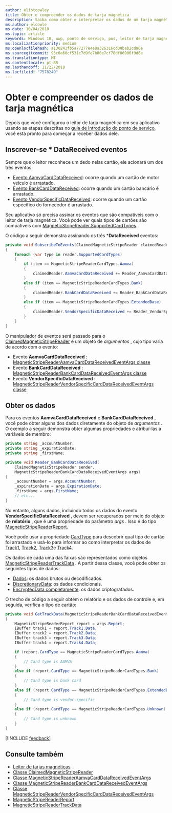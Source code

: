 ```yaml
---
author: eliotcowley
title: Obter e compreender os dados de tarja magnética
description: Saiba como obter e interpretar os dados de um tarja magnética.
ms.author: elcowle
ms.date: 10/04/2018
ms.topic: article
keywords: Windows 10, uwp, ponto de serviço, pos, leitor de tarja magnética
ms.localizationpriority: medium
ms.openlocfilehash: a130243fb5a77277e4e8a326316cd30bab2cd96e
ms.sourcegitcommit: 93c0a60cf531c7d9fe7b00e7cf78df86906f9d6e
ms.translationtype: MT
ms.contentlocale: pt-BR
ms.lasthandoff: 11/22/2018
ms.locfileid: "7578249"
---
```

# <a name="obtain-and-understand-magnetic-stripe-data"></a>Obter e compreender os dados de tarja magnética

Depois que você configurou o leitor de tarja magnética em seu aplicativo usando as etapas descritas no [guia de Introdução do ponto de serviço](pos-basics.md), você está pronto para começar a receber dados dele.

## <a name="subscribe-to-datareceived-events"></a>Inscrever-se * DataReceived eventos

Sempre que o leitor reconhece um dedo nelas cartão, ele acionará um dos três eventos:

* [Evento AamvaCardDataReceived](https://docs.microsoft.com/uwp/api/windows.devices.pointofservice.claimedmagneticstripereader.aamvacarddatareceived): ocorre quando um cartão de motor veículo é arrastado.
* [Evento BankCardDataReceived](https://docs.microsoft.com/uwp/api/windows.devices.pointofservice.claimedmagneticstripereader.aamvacarddatareceived): ocorre quando um cartão bancário é arrastado.
* [Evento VendorSpecificDataReceived](https://docs.microsoft.com/uwp/api/windows.devices.pointofservice.claimedmagneticstripereader.vendorspecificdatareceived): ocorre quando um cartão específico do fornecedor é arrastado.

Seu aplicativo só precisa assinar os eventos que são compatíveis com o leitor de tarja magnética. Você pode ver quais tipos de cartões são compatíveis com [MagneticStripeReader.SupportedCardTypes](https://docs.microsoft.com/uwp/api/windows.devices.pointofservice.magneticstripereader.supportedcardtypes
).

O código a seguir demonstra assinando os três ***DataReceived** eventos:

```cs
private void SubscribeToEvents(ClaimedMagneticStripeReader claimedReader, MagneticStripeReader reader)
{
    foreach (var type in reader.SupportedCardTypes)
    {
        if (item == MagneticStripeReaderCardTypes.Aamva)
        {
            claimedReader.AamvaCardDataReceived += Reader_AamvaCardDataReceived;
        }
        else if (item == MagneticStripeReaderCardTypes.Bank)
        {
            claimedReader.BankCardDataReceived += Reader_BankCardDataReceived;
        }
        else if (item == MagneticStripeReaderCardTypes.ExtendedBase)
        {
            claimedReader.VendorSpecificDataReceived += Reader_VendorSpecificDataReceived;
        }
    }
}
```

O manipulador de eventos será passado para o [ClaimedMagneticStripeReader](https://docs.microsoft.com/uwp/api/windows.devices.pointofservice.claimedmagneticstripereader) e um objeto de *argumentos* , cujo tipo varia de acordo com o evento:

* Evento **AamvaCardDataReceived** : [MagneticStripeReaderAamvaCardDataReceivedEventArgs classe](https://docs.microsoft.com/uwp/api/windows.devices.pointofservice.magneticstripereaderaamvacarddatareceivedeventargs)
* Evento **BankCardDataReceived** : [MagneticStripeReaderBankCardDataReceivedEventArgs classe](https://docs.microsoft.com/uwp/api/windows.devices.pointofservice.magneticstripereaderbankcarddatareceivedeventargs)
* Evento **VendorSpecificDataReceived** : [MagneticStripeReaderVendorSpecificCardDataReceivedEventArgs classe](https://docs.microsoft.com/uwp/api/windows.devices.pointofservice.magneticstripereadervendorspecificcarddatareceivedeventargs)

## <a name="get-the-data"></a>Obter os dados

Para os eventos **AamvaCardDataReceived** e **BankCardDataReceived** , você pode obter alguns dos dados diretamente do objeto de *argumentos* . O exemplo a seguir demonstra obter algumas propriedades e atribuí-las a variáveis de membro:

```cs
private string _accountNumber;
private string _expirationDate;
private string _firstName;

private void Reader_BankCardDataReceived(
    ClaimedMagneticStripeReader sender, 
    MagneticStripeReaderBankCardDataReceivedEventArgs args)
{
    _accountNumber = args.AccountNumber;
    _expirationDate = args.ExpirationDate;
    _firstName = args.FirstName;
    // etc...
}
```

No entanto, alguns dados, incluindo todos os dados do evento **VendorSpecificDataReceived** , devem ser recuperados por meio do objeto de **relatório** , que é uma propriedade do parâmetro *args* . Isso é do tipo [MagneticStripeReaderReport](https://docs.microsoft.com/uwp/api/windows.devices.pointofservice.magneticstripereaderreport).

Você pode usar a propriedade [CardType](https://docs.microsoft.com/uwp/api/windows.devices.pointofservice.magneticstripereaderreport.cardtype) para descobrir qual tipo de cartão foi arrastado e usá-lo para informar ao como interpretar os dados de [Track1](https://docs.microsoft.com/uwp/api/windows.devices.pointofservice.magneticstripereaderreport.track1), [Track2](https://docs.microsoft.com/uwp/api/windows.devices.pointofservice.magneticstripereaderreport.track2), [Track3](https://docs.microsoft.com/uwp/api/windows.devices.pointofservice.magneticstripereaderreport.track3)e [Track4](https://docs.microsoft.com/uwp/api/windows.devices.pointofservice.magneticstripereaderreport.track4).

Os dados de cada uma das faixas são representados como objetos [MagneticStripeReaderTrackData](https://docs.microsoft.com/uwp/api/windows.devices.pointofservice.magneticstripereadertrackdata) . A partir dessa classe, você pode obter os seguintes tipos de dados:

* [Dados](https://docs.microsoft.com/uwp/api/windows.devices.pointofservice.magneticstripereadertrackdata.data): os dados brutos ou decodificados.
* [DiscretionaryData](https://docs.microsoft.com/uwp/api/windows.devices.pointofservice.magneticstripereadertrackdata.discretionarydata): os dados condicionais. 
* [EncryptedData completamente](https://docs.microsoft.com/uwp/api/windows.devices.pointofservice.magneticstripereadertrackdata.encrypteddata): os dados criptografados.

O trecho de código a seguir obtém o relatório e os dados de controle e, em seguida, verifica o tipo de cartão:

```cs
private void GetTrackData(MagneticStripeReaderBankCardDataReceivedEventArgs args)
{
    MagneticStripeReaderReport report = args.Report;
    IBuffer track1 = report.Track1.Data;
    IBuffer track2 = report.Track2.Data;
    IBuffer track3 = report.Track3.Data;
    IBuffer track4 = report.Track4.Data;

    if (report.CardType == MagneticStripeReaderCardTypes.Aamva)
    {
        // Card type is AAMVA
    }
    else if (report.CardType == MagneticStripeReaderCardTypes.Bank)
    {
        // Card type is bank card
    }
    else if (report.CardType == MagneticStripeReaderCardTypes.ExtendedBase)
    {
        // Card type is vendor-specific
    }
    else if (report.CardType == MagneticStripeReaderCardTypes.Unknown)
    {
        // Card type is unknown
    }
}
```

[!INCLUDE [feedback](./includes/pos-feedback.md)]

## <a name="see-also"></a>Consulte também

* [Leitor de tarjas magnéticas](pos-magnetic-stripe-reader.md)
* [Classe ClaimedMagneticStripeReader](https://docs.microsoft.com/uwp/api/windows.devices.pointofservice.claimedmagneticstripereader)
* [Classe MagneticStripeReaderAamvaCardDataReceivedEventArgs](https://docs.microsoft.com/uwp/api/windows.devices.pointofservice.magneticstripereaderaamvacarddatareceivedeventargs)
* [Classe MagneticStripeReaderBankCardDataReceivedEventArgs](https://docs.microsoft.com/uwp/api/windows.devices.pointofservice.magneticstripereaderbankcarddatareceivedeventargs)
* [Classe MagneticStripeReaderVendorSpecificCardDataReceivedEventArgs](https://docs.microsoft.com/uwp/api/windows.devices.pointofservice.magneticstripereadervendorspecificcarddatareceivedeventargs)
* [MagneticStripeReaderReport](https://docs.microsoft.com/uwp/api/windows.devices.pointofservice.magneticstripereaderreport)
* [MagneticStripeReaderTrackData](https://docs.microsoft.com/uwp/api/windows.devices.pointofservice.magneticstripereadertrackdata)